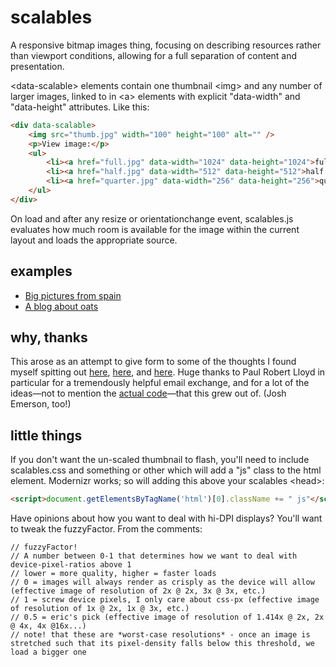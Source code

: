 # scalables

A responsive bitmap images thing, focusing on describing resources rather than viewport conditions, allowing for a full separation of content and presentation.

&lt;data-scalable&gt; elements contain one thumbnail &lt;img&gt; and any number of larger images, linked to in &lt;a&gt; elements with explicit "data-width" and "data-height" attributes. Like this:

```html
<div data-scalable>
	<img src="thumb.jpg" width="100" height="100" alt="" />
	<p>View image:</p>
	<ul>
		<li><a href="full.jpg" data-width="1024" data-height="1024">fullsize (1024 x 1024 pixels, 213 kB)</a></li>
		<li><a href="half.jpg" data-width="512" data-height="512">half (48 kB)</a></li>
		<li><a href="quarter.jpg" data-width="256" data-height="256">quarter (14 kB)</a></li>
	</ul>
</div>
```

On load and after any resize or orientationchange event, scalables.js evaluates how much room is available for the image within the current layout and loads the appropriate source.

## examples

- [Big pictures from spain](http://eeeps.github.com/scalables/examples/blog.html)
- [A blog about oats](http://eeeps.github.com/scalables/examples/spain.html)

## why, thanks

This arose as an attempt to give form to some of the thoughts I found myself spitting out [here](http://lists.whatwg.org/htdig.cgi/whatwg-whatwg.org/2012-November/037772.html), [here](http://lists.w3.org/Archives/Public/public-respimg/2012Nov/0001.html), and [here](http://24ways.org/2012/responsive-images-what-we-thought-we-needed/). Huge thanks to Paul Robert Lloyd in particular for a tremendously helpful email exchange, and for a lot of the ideas—not to mention the [actual code](https://github.com/paulrobertlloyd/data-imgsrc)—that this grew out of. (Josh Emerson, too!)

## little things

If you don't want the un-scaled thumbnail to flash, you'll need to include scalables.css and something or other which will add a "js" class to the html element. Modernizr works; so will adding this above your scalables &lt;head&gt;:

```html
<script>document.getElementsByTagName('html')[0].className += " js"</script>
```

Have opinions about how you want to deal with hi-DPI displays? You'll want to tweak the fuzzyFactor. From the comments:

	// fuzzyFactor!
	// A number between 0-1 that determines how we want to deal with device-pixel-ratios above 1
	// lower = more quality, higher = faster loads
	// 0 = images will always render as crisply as the device will allow (effective image of resolution of 2x @ 2x, 3x @ 3x, etc.)
	// 1 = screw device pixels, I only care about css-px (effective image of resolution of 1x @ 2x, 1x @ 3x, etc.)
	// 0.5 = eric's pick (effective image of resolution of 1.414x @ 2x, 2x @ 4x, 4x @16x...)
	// note! that these are *worst-case resolutions* - once an image is stretched such that its pixel-density falls below this threshold, we load a bigger one